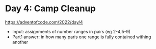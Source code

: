 # Day 4: Camp Cleanup

https://adventofcode.com/2022/day/4

- Input: assignments of number ranges in pairs (eg 2-4,5-9)
- Part1 answer: in how many paris one range is fully contained withing another
